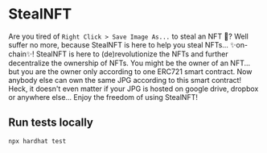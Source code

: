 # StealNFT
Are you tired of `Right Click > Save Image As...` to steal an NFT 🤮?
Well suffer no more, because StealNFT is here to help you steal NFTs... ✨on-chain✨!
StealNFT is here to (de)revolutionize the NFTs and further decentralize the ownership of NFTs. You might be the owner of an NFT... but you are the owner only according to one ERC721 smart contract. Now anybody else can own the same JPG according to this smart contract! Heck, it doesn't even matter if your JPG is hosted on google drive, dropbox or anywhere else...
Enjoy the freedom of using StealNFT!

## Run tests locally
`npx hardhat test`
